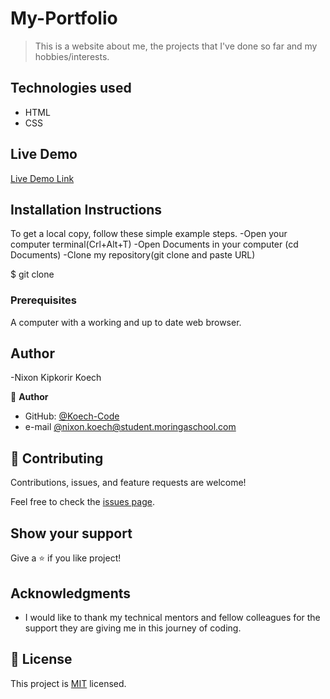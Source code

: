 

# My-Portfolio

> This is a website about me, the projects that I've done so far and my hobbies/interests.


## Technologies used

- HTML
- CSS
 

## Live Demo

[Live Demo Link](https://koech-code.github.io/Fashion-shop/)


## Installation Instructions

To get a local copy, follow these simple example steps.
   -Open your computer terminal(Crl+Alt+T)
   -Open Documents in your computer (cd Documents)
   -Clone my repository(git clone and paste URL)

$ git clone

### Prerequisites

A computer with a working and up to date web browser.


## Author

-Nixon Kipkorir Koech

👤 **Author**

- GitHub: [@Koech-Code](https://koech-code.github.io/Fashion-shop/)
- e-mail [@nixon.koech@student.moringaschool.com](https://koech-code.github.io/Fashion-shop/)





## 🤝 Contributing

Contributions, issues, and feature requests are welcome!

Feel free to check the [issues page](https://github.com/Koech-code/Fashion-shop.git).

## Show your support

Give a ⭐️ if you like project!
## Acknowledgments

- I would like to thank my technical mentors and fellow colleagues for the support they are giving me in this journey of coding.

## 📝 License

This project is [MIT](LICENCE.md) licensed.
